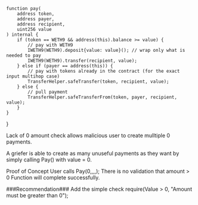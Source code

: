     function pay(
        address token,
        address payer,
        address recipient,
        uint256 value
    ) internal {
        if (token == WETH9 && address(this).balance >= value) {
            // pay with WETH9
            IWETH9(WETH9).deposit{value: value}(); // wrap only what is needed to pay
            IWETH9(WETH9).transfer(recipient, value);
        } else if (payer == address(this)) {
            // pay with tokens already in the contract (for the exact input multihop case)
            TransferHelper.safeTransfer(token, recipient, value);
        } else {
            // pull payment
            TransferHelper.safeTransferFrom(token, payer, recipient, value);
        }
    }
}

Lack of 0 amount check allows malicious user to create mulltiple 0 payments.

A griefer is able to create as many unuseful payments as they want by simply calling Pay() with value = 0.

Proof of Concept
User calls Pay(0,,,,); 
There is no validation that amount > 0
Function will complete successfully.

###Recommendation###
Add the simple check require(Value > 0, "Amount must be greater than 0");
